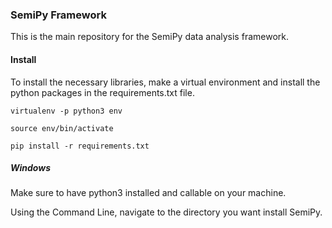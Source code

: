 ### SemiPy Framework

This is the main repository for the SemiPy data analysis framework.


#### Install

To install the necessary libraries, make a virtual environment and install the python packages in the
requirements.txt file.

`virtualenv -p python3 env`

`source env/bin/activate`

`pip install -r requirements.txt`


##### Windows
Make sure to have python3 installed and callable on your machine.

Using the Command Line, navigate to the directory you want install SemiPy.

